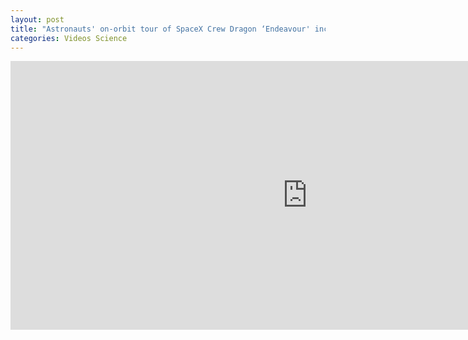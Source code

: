```yaml
---
layout: post
title: "Astronauts' on-orbit tour of SpaceX Crew Dragon ‘Endeavour' includes ‘zero-g dinosaur' 950X430"
categories: Videos Science
---
```


<iframe width="950" height="430" src="https://www.youtube-nocookie.com/embed/XgY4NKoT9SQ" frameborder="0" allow="accelerometer; autoplay; encrypted-media; gyroscope; picture-in-picture" allowfullscreen></iframe>
